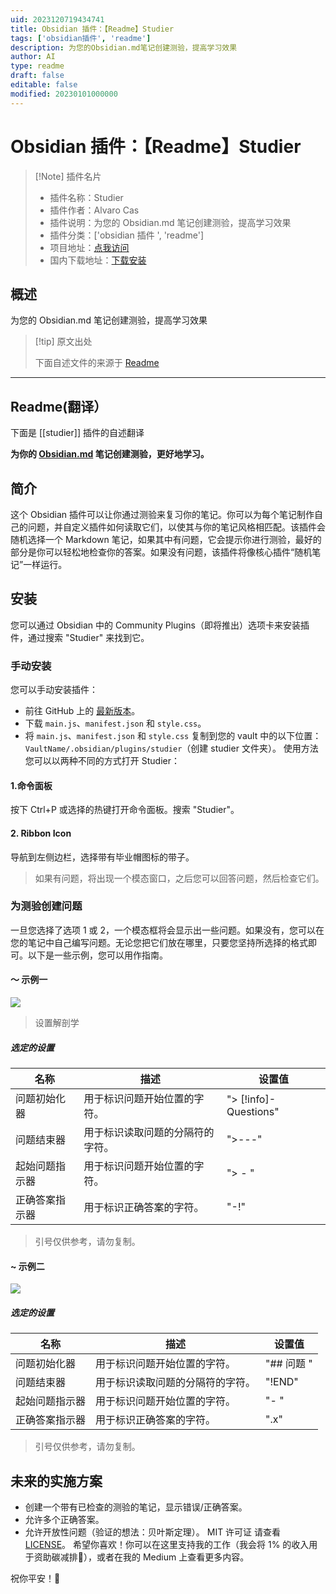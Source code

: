 ```yaml
---
uid: 2023120719434741
title: Obsidian 插件：【Readme】Studier
tags: ['obsidian插件', 'readme']
description: 为您的Obsidian.md笔记创建测验，提高学习效果
author: AI
type: readme
draft: false
editable: false
modified: 20230101000000
---
```


# Obsidian 插件：【Readme】Studier

> [!Note] 插件名片
> - 插件名称：Studier
> - 插件作者：Alvaro Cas
> - 插件说明：为您的 Obsidian.md 笔记创建测验，提高学习效果
> - 插件分类：['obsidian 插件 ', 'readme']
> - 项目地址：[点我访问](https://github.com/alvaro-cas/studier-obsidian)
> - 国内下载地址：[下载安装](https://pkmer.cn/products/plugin/pluginMarket/?studier)

## 概述

为您的 Obsidian.md 笔记创建测验，提高学习效果

> [!tip] 原文出处
>
>下面自述文件的来源于 [Readme](https://ghproxy.net/https://raw.githubusercontent.com/alvaro-cas/studier-obsidian/main/README.md)
>

---

## Readme(翻译）

下面是 [[studier]] 插件的自述翻译

**为你的 [Obsidian.md](https://obsidian.md/) 笔记创建测验，更好地学习。**

## 简介

这个 Obsidian 插件可以让你通过测验来复习你的笔记。你可以为每个笔记制作自己的问题，并自定义插件如何读取它们，以使其与你的笔记风格相匹配。该插件会随机选择一个 Markdown 笔记，如果其中有问题，它会提示你进行测验，最好的部分是你可以轻松地检查你的答案。如果没有问题，该插件将像核心插件“随机笔记”一样运行。

## 安装

您可以通过 Obsidian 中的 Community Plugins（即将推出）选项卡来安装插件，通过搜索 "Studier" 来找到它。

### 手动安装

您可以手动安装插件：

- 前往 GitHub 上的 [最新版本](https://github.com/alvaro-cas/studier-obsidian/releases/latest)。
- 下载 `main.js`、`manifest.json` 和 `style.css`。
- 将 `main.js`、`manifest.json` 和 `style.css` 复制到您的 vault 中的以下位置：`VaultName/.obsidian/plugins/studier`（创建 studier 文件夹）。
使用方法
您可以以两种不同的方式打开 Studier：

#### 1.命令面板

按下 Ctrl+P 或选择的热键打开命令面板。搜索 "Studier"。

#### 2. Ribbon Icon

导航到左侧边栏，选择带有毕业帽图标的带子。

> 如果有问题，将出现一个模态窗口，之后您可以回答问题，然后检查它们。

### 为测验创建问题

一旦您选择了选项 1 或 2，一个模态框将会显示出一些问题。如果没有，您可以在您的笔记中自己编写问题。无论您把它们放在哪里，只要您坚持所选择的格式即可。以下是一些示例，您可以用作指南。

#### ～ 示例一

![](https://cdn.pkmer.cn/covers/studier_1_0.png!pkmer)

> 设置解剖学

##### 选定的设置

| 名称 | 描述 | 设置值 |
|--|--|--|
| 问题初始化器 | 用于标识问题开始位置的字符。 | "> [!info]- Questions" |
| 问题结束器 | 用于标识读取问题的分隔符的字符。 | ">---" |
| 起始问题指示器 | 用于标识问题开始位置的字符。 | "> - " |
| 正确答案指示器 | 用于标识正确答案的字符。 | "-!" |

> 引号仅供参考，请勿复制。

#### ~ 示例二

![](https://cdn.pkmer.cn/covers/studier_1_1.png!pkmer)

##### 选定的设置

| 名称 | 描述 | 设置值 |
|--|--|--|
| 问题初始化器 | 用于标识问题开始位置的字符。 | "## 问题 " |
| 问题结束器 | 用于标识读取问题的分隔符的字符。 | "!END" |
| 起始问题指示器 | 用于标识问题开始位置的字符。 | "- " |
| 正确答案指示器 | 用于标识正确答案的字符。 | ".x" |

> 引号仅供参考，请勿复制。

## 未来的实施方案

- 创建一个带有已检查的测验的笔记，显示错误/正确答案。
- 允许多个正确答案。
- 允许开放性问题（验证的想法：贝叶斯定理）。
MIT 许可证
请查看 [LICENSE](https://github.com/alvaro-cas/studier-obsidian/blob/main/LICENSE)。
希望你喜欢！你可以在这里支持我的工作（我会将 1% 的收入用于资助碳减排🌳），或者在我的 Medium 上查看更多内容。

祝你平安！🤙

<noscript></noscript>
